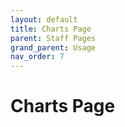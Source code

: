 ```yaml
---
layout: default
title: Charts Page
parent: Staff Pages
grand_parent: Usage
nav_order: 7
---
```


# Charts Page 